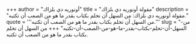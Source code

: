 +++
author = "أونوريه دي بلزاك"
title = "مقولة أونوريه دي بلزاك"
description = "مقولة أونوريه دي بلزاك: من السهل أن تحلم بكتاب بقدر ما هو من الصعب أن تكتبه."
quote = '''من السهل أن تحلم بكتاب بقدر ما هو من الصعب أن تكتبه.'''
slug = "من-السهل-أن-تحلم-بكتاب-بقدر-ما-هو-من-الصعب-أن-تكتبه"
+++
من السهل أن تحلم بكتاب بقدر ما هو من الصعب أن تكتبه.
